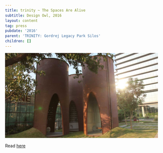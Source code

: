 ```yaml
---
title: trinity ~ The Spaces Are Alive
subtitle: Design Owl, 2016
layout: content
tag: press
pubdate: '2016'
parent: 'TRINITY: Gordrej Legacy Park Silos'
children: []
---
```

![](/assets/img/designowl_silo.jpg)

Read [here](https://www.designowl.com/designquest/godrej-legacy-park/)

